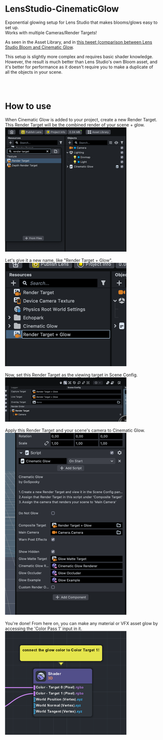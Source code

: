 # LensStudio-CinematicGlow
Exponential glowing setup for Lens Studio that makes blooms/glows easy to set up.  
Works with multiple Cameras/Render Targets!

As seen in the Asset Library, and in [this tweet (comparison between Lens Studio Bloom and Cinematic Glow](https://twitter.com/gospookyhq/).

This setup is slightly more complex and requires basic shader knowledge.  
However, the result is much better than Lens Studio's own Bloom asset, and it's better for performance as it doesn't require you to make a duplicate of all the objects in your scene.

<br/><br/>
  
# How to use
When Cinematic Glow is added to your project, create a new Render Target. This Render Target will be the combined render of your scene + glow.
<br/>
<img src="https://github.com/ar-gospooky/LensStudio-CinematicGlow/blob/main/Media/new_rt.png" width="400">
<br/><br/>
Let's give it a new name, like "Render Target + Glow".
<br/>
<img src="https://github.com/ar-gospooky/LensStudio-CinematicGlow/blob/main/Media/rename_rt.png" width="400">
<br/><br/>
Now, set this Render Target as the viewing target in Scene Config.
<br/>
<img src="https://github.com/ar-gospooky/LensStudio-CinematicGlow/blob/main/Media/set_rt.png" width="400">
<br/><br/>
Apply this Render Target and your scene's camera to Cinematic Glow.
<br/>
<img src="https://github.com/ar-gospooky/LensStudio-CinematicGlow/blob/main/Media/set_params.png" width="400">
<br/><br/>
You're done! From here on, you can make any material or VFX asset glow by accessing the 'Color Pass 1' input in it.
<br/>
<img src="https://github.com/ar-gospooky/LensStudio-CinematicGlow/blob/main/Media/color_target_1.png" width="400">
